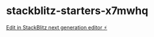 # stackblitz-starters-x7mwhq

[Edit in StackBlitz next generation editor ⚡️](https://stackblitz.com/~/github.com/saurabhpedia/stackblitz-starters-x7mwhq)